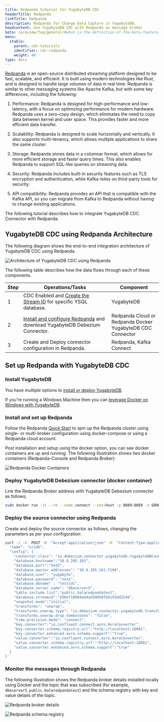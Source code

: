 ```yaml
---
title: Redpanda tutorial for YugabyteDB CDC
headerTitle: Redpanda
linkTitle: Redpanda
description: Redpanda for Change Data Capture in YugabyteDB.
headcontent: Use YugabyteDB CDC with Redpanda as message broker
beta: /preview/faq/general/#what-is-the-definition-of-the-beta-feature-tag
menu:
  stable:
    parent: cdc-tutorials
    identifier: cdc-redpanda
    weight: 40
type: docs
---
```


[Redpanda](https://redpanda.com/) is an open-source distributed streaming platform designed to be fast, scalable, and efficient. It is built using modern technologies like Rust, and is designed to handle large volumes of data in real time. Redpanda is similar to other messaging systems like Apache Kafka, but with some key differences, including the following:

1. Performance: Redpanda is designed for high-performance and low-latency, with a focus on optimizing performance for modern hardware. Redpanda uses a zero-copy design, which eliminates the need to copy data between kernel and user space. This provides faster and more efficient data transfer.

1. Scalability: Redpanda is designed to scale horizontally and vertically. It also supports multi-tenancy, which allows multiple applications to share the same cluster.

1. Storage: Redpanda stores data in a columnar format, which allows for more efficient storage and faster query times. This also enables Redpanda to support SQL-like queries on streaming data.

1. Security: Redpanda includes built-in security features such as TLS encryption and authentication, while Kafka relies on third-party tools for security.

1. API compatibility: Redpanda provides an API that is compatible with the Kafka API, so you can migrate from Kafka to Redpanda without having to change existing applications.

The following tutorial describes how to integrate YugabyteDB CDC Connector with Redpanda.

## YugabyteDB CDC using Redpanda Architecture

The following diagram shows the end-to-end integration architecture of YugabyteDB CDC using Redpanda.

![Architecture of YugabyteDB CDC using Redpanda](/images/explore/cdc/redpanda_images/Redpanda_Integration.jpg)

The following table describes how the data flows through each of these components.

| Step | Operations/Tasks | Component |
| --- | --- | --- |
| 1 | CDC Enabled and [Create the Stream ID](../../../../integrations/cdc/debezium/) for specific YSQL database. | YugabyteDB |
| 2 | [Install and configure Redpanda](https://docs.redpanda.com/docs/get-started/quick-start/?quickstart=docker) and download YugabyteDB Debezium Connector. | Redpanda Cloud or Redpanda Docker<br/>YugabyteDB CDC Connector |
| 3 | Create and Deploy connector configuration in Redpanda. | Redpanda, Kafka Connect |

## Set up Redpanda with YugabyteDB CDC

### Install YugabyteDB

You have multiple options to [install or deploy YugabyteDB](../../../../deploy/).

If you're running a Windows Machine then you can [leverage Docker on Windows with YugabyteDB](../../../../quick-start/docker/).

### Install and set up Redpanda

Follow the Redpanda [Quick Start](https://docs.redpanda.com/docs/get-started/quick-start/?quickstart=docker) to spin up the Redpanda cluster using single- or multi-broker configuration using docker-compose or using a Redpanda cloud account.

Post installation and setup using the docker option, you can see docker containers are up and running. The following illustration shows two docker containers (Redpanda-Console and Redpanda Broker):

![Redpanda Docker Containers](/images/explore/cdc/redpanda_images/Fig2_Redpand_Docker_Container.jpg)

### Deploy YugabyteDB Debezium connector (docker container)

Link the Redpanda Broker address with YugabyteDB Debezium connector as follows;

```sh
sudo docker run -it --rm --name connect --net=host -p 8089:8089 -e GROUP_ID=1 -e BOOTSTRAP_SERVERS=127.0.0.1:19092 -e CONNECT_REST_PORT=8082 -e CONNECT_GROUP_ID="1" -e CONFIG_STORAGE_TOPIC=my_connect_configs -e OFFSET_STORAGE_TOPIC=my_connect_offsets -e STATUS_STORAGE_TOPIC=my_connect_statuses -e CONNECT_KEY_CONVERTER="org.apache.kafka.connect.json.JsonConverter" -e CONNECT_VALUE_CONVERTER="org.apache.kafka.connect.json.JsonConverter" -e CONNECT_INTERNAL_KEY_CONVERTER="org.apache.kafka.connect.json.JsonConverter" -e CONNECT_INTERNAL_VALUE_CONVERTER="org.apache.kafka.connect.json.JsonConverter" -e CONNECT_REST_ADVERTISED_HOST_NAME="connect" quay.io/yugabyte/debezium-connector:latest
```

### Deploy the source connector using Redpanda

Create and deploy the source connector as follows, changing the parameters as per your configuration:

```sh
curl -i -X  POST -H  "Accept:application/json" -H  "Content-Type:application/json" localhost:8083/connectors/ -d '{
  "name": "srcdb",
  "config": {
    "connector.class": "io.debezium.connector.yugabytedb.YugabyteDBConnector",
    "database.hostname":"10.9.205.161",
    "database.port":"5433",
    "database.master.addresses": "10.9.205.161:7100",
    "database.user": "yugabyte",
    "database.password": "xxxx",
    "database.dbname" : "testcdc",
    "database.server.name": "dbeserver5",
    "table.include.list":"public.balaredpandatest",
    "database.streamid":"d36ef18084ed4ad3989dfbb193dd2546",
    "snapshot.mode":"initial",
    "transforms": "unwrap",
    "transforms.unwrap.type": "io.debezium.connector.yugabytedb.transforms.YBExtractNewRecordState",
    "transforms.unwrap.drop.tombstones": "false",
    "time.precision.mode": "connect",
    "key.converter":"io.confluent.connect.avro.AvroConverter",
    "key.converter.schema.registry.url":"http://localhost:18081",
    "key.converter.enhanced.avro.schema.support":"true",
    "value.converter":"io.confluent.connect.avro.AvroConverter",
    "value.converter.schema.registry.url":"http://localhost:18081",
    "value.converter.enhanced.avro.schema.support":"true"
  }
}'
```

### Monitor the messages through Redpanda

The following illustration shows the Redpanda broker details installed locally using Docker and the topic that was subscribed (for example, `dbeserver5.public.balaredpandatest`) and the schema registry with key and value details of the topic.

![Redpanda broker details](/images/explore/cdc/redpanda_images/Monitor1.jpg)

![Redpanda schema registry](/images/explore/cdc/redpanda_images/Monitor2.jpg)
